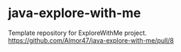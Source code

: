 # java-explore-with-me
Template repository for ExploreWithMe project.
https://github.com/Almor47/java-explore-with-me/pull/8
